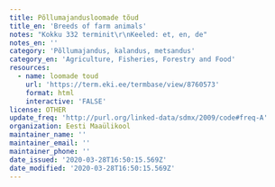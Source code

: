 ```yaml
---
title: Põllumajandusloomade tõud
title_en: 'Breeds of farm animals'
notes: "Kokku 332 terminit\r\nKeeled: et, en, de"
notes_en: ''
category: 'Põllumajandus, kalandus, metsandus'
category_en: 'Agriculture, Fisheries, Forestry and Food'
resources:
  - name: loomade toud
    url: 'https://term.eki.ee/termbase/view/8760573'
    format: html
    interactive: 'FALSE'
license: OTHER
update_freq: 'http://purl.org/linked-data/sdmx/2009/code#freq-A'
organization: Eesti Maaülikool
maintainer_name: ''
maintainer_email: ''
maintainer_phone: ''
date_issued: '2020-03-28T16:50:15.569Z'
date_modified: '2020-03-28T16:50:15.569Z'
---
```

